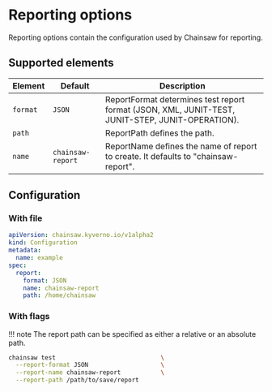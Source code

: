 # Reporting options

Reporting options contain the configuration used by Chainsaw for reporting.

## Supported elements

| Element | Default | Description |
|---|---|---|
| `format` | `JSON` | ReportFormat determines test report format (JSON, XML, JUNIT-TEST, JUNIT-STEP, JUNIT-OPERATION). |
| `path` | | ReportPath defines the path. |
| `name` | `chainsaw-report` | ReportName defines the name of report to create. It defaults to "chainsaw-report". |

## Configuration

### With file

```yaml
apiVersion: chainsaw.kyverno.io/v1alpha2
kind: Configuration
metadata:
  name: example
spec:
  report:
    format: JSON
    name: chainsaw-report
    path: /home/chainsaw
```

### With flags

!!! note
    The report path can be specified as either a relative or an absolute path.

```bash
chainsaw test                             \
  --report-format JSON                    \
  --report-name chainsaw-report           \
  --report-path /path/to/save/report
```
